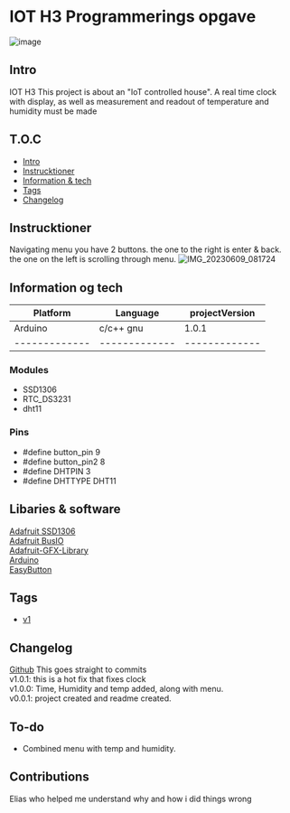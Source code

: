 # IOT H3 Programmerings opgave


![image](https://github.com/failbreak/H3-IOT/assets/69219123/0fbdc8bb-e2f4-4bfd-a036-0356a9ef3f26)





## Intro
IOT H3 
This project is about an "IoT controlled house".
A real time clock with display, as well as measurement and readout of temperature and humidity must be made


## T.O.C
* [Intro](#Intro)
* [Instrucktioner](#Instrucktioner)
* [Information & tech](#Information-og-tech)
* [Tags](#Tags)
* [Changelog](#Changelog)




## Instrucktioner
Navigating menu you have 2 buttons.
the one to the right is enter & back.
the one on the left is scrolling through menu.
![IMG_20230609_081724](https://github.com/failbreak/H3-IOT/assets/69219123/2119cea1-296a-4f9b-8813-cdee1b62878d)



## Information og tech


| Platform      |    Language   | projectVersion| 
| ------------- | ------------- | ------------- |
|    Arduino    |    c/c++ gnu  |       1.0.1     |
| ------------- | ------------- | ------------- |


### Modules
* SSD1306
* RTC_DS3231
* dht11

### Pins
* #define button_pin 9
* #define button_pin2 8
* #define DHTPIN 3
* #define DHTTYPE DHT11




## Libaries & software
[Adafruit SSD1306](https://github.com/adafruit/Adafruit_SSD1306)
<br/>
[Adafruit BusIO](https://github.com/adafruit/Adafruit_BusIO)
<br/>
[Adafruit-GFX-Library](https://github.com/adafruit/Adafruit-GFX-Library)
<br/>
[Arduino](https://www.arduino.cc/en/software)
<br/>
[EasyButton](https://easybtn.earias.me)


## Tags
* [v1](https://github.com/failbreak/H3-IOT/releases/tag/v1.0.0)


## Changelog
[Github](https://github.com/failbreak/H3-IOT/commit) This goes straight to commits
<br/>
v1.0.1: this is a hot fix that fixes clock
<br/>
v1.0.0: Time, Humidity and temp added, along with menu.
<br/>
v0.0.1: project created and readme created.




## To-do

* Combined menu with temp and humidity.

## Contributions
Elias who helped me understand why and how i did things wrong
